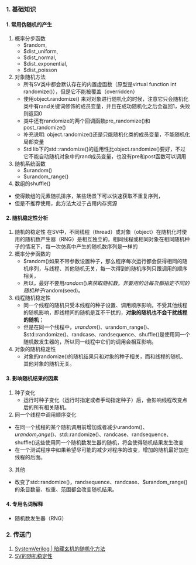 ### 1. 基础知识
#### 1. 常用伪随机的产生
1. 概率分步函数
   - $random,
   - $dist_uniform,
   - $dist_normal,
   - $dist_exponential,
   - $dist_poisson
2. 对象随机方法
   - 所有SV类中都会默认存在的内置虚函数（原型是virtual function int randomize()），但是它不能被覆盖（overridden）
   - 使用object.randomize() 来对对象进行随机化的时候，注意它只会随机化类中有rand关键词修饰的成员变量，并且在成功随机化之后会返回1，失败则返回0
   - 类中还有randomize的两个回调函数pre_randomize()和post_randomize()
   - 补充说明: object.randomize()还是只能随机化类的成员变量，不能随机化局部变量
   - Std lib下的std::randomize()的适用性比object.randomize()要好，不过它不能自动随机对象中的rand成员变量，也没有pre和post函数可以调用
3. 随机系统函数
   - $urandom()
   - $urandom_range()
4.  数组的shuffle()
   - 使得数组的元素随机排序，某些场景下可以快速获取不重复序列，
   - 但是不推荐使用，此方法太过于占用内存资源
     
#### 2. 随机稳定性分析
1. 随机的稳定性
   在SV中，不同线程（thread）或对象（object）在随机化时使用的随机数产生器（RNG）是相互独立的。相同线程或相同对象在相同随机种子的情况下，每一次仿真中产生的随机数序列是一样的
2. 概率分步函数的
   - $random()如果不带参数设置种子，那么程序每次运行都会获得相同的随机序列，与线程、其他随机无关，每一次得到的随机序列只跟调用的顺序相关，
   - 所以，最好不要用$random()来获取随机数，非要用的话每次都指定不同的随机种子$random(seed)。
3. 线程随机稳定性
   - 同一个线程的随机只受本线程的种子设置、调用顺序影响，不受其他线程的随机影响，即线程间的随机是互不干扰的，**对象的随机也不会干扰线程的随机**；
   - 但是在同一个线程中，$urandom()、$urandom_range()、$std::randomize()、randcase、randsequence、shuffle()是使用同一个随机数发生器的，所以同一线程中它们的调用会相互影响。
4. 对象的随机稳定性
   - 对象的randomize()的随机结果只和对象的种子相关，而和线程的随机、其他对象的随机无关。
#### 3. 影响随机结果的因素
1. 种子变化
   - 运行时种子变化（运行时指定或者手动指定种子）后，会影响线程改变点后的所有相关随机。
2. 同一个线程中调用顺序变化
  - 在同一个线程的某个随机调用前增加或者减少urandom()、$urandom_range()、$std::randomize()、randcase、randsequence、shuffle()这些使用同一个随机数发生器的随机，将会使得随机结果发生改变
  - 在一个测试程序中如果希望尽可能的减少对程序的改变，增加的随机最好加在线程的后面。
3. 其他
  - 改变了std::randomize()，randsequence、randcase、$urandom_range()的条目数量、权重、范围都会改变随机结果。

#### 4. 专用名词解释
- 随机数发生器（RNG）
  
### 2. 传送门
1. [SystemVerilog | 暗藏玄机的随机化方法](https://zhuanlan.zhihu.com/p/404704966)
2. [SV的随机稳定性](https://zhuanlan.zhihu.com/p/256217124)

